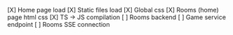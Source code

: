 [X] Home page load
[X] Static files load
[X] Global css
[X] Rooms (home) page html css
[X] TS -> JS compilation
[ ] Rooms backend
    [ ] Game service endpoint
    [ ] Rooms SSE connection